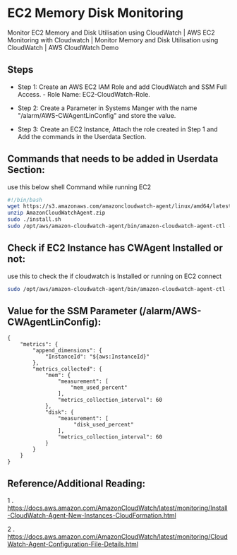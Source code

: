 
# EC2 Memory Disk Monitoring

Monitor EC2 Memory and Disk Utilisation using CloudWatch | AWS EC2 Monitoring with Cloudwatch | Monitor Memory and Disk Utilisation using CloudWatch | AWS CloudWatch Demo






## Steps

- Step 1: Create an AWS EC2 IAM Role and add CloudWatch and SSM Full Access. - Role Name: EC2-CloudWatch-Role.

- Step 2: Create a Parameter in Systems Manger with the name "/alarm/AWS-CWAgentLinConfig" and store the value.

- Step 3: Create an EC2 Instance, Attach the role created in Step 1 and Add the commands in the Userdata Section.


## Commands that needs to be added in Userdata Section:

use this below shell Command while running EC2

```bash
#!/bin/bash
wget https://s3.amazonaws.com/amazoncloudwatch-agent/linux/amd64/latest/AmazonCloudWatchAgent.zip
unzip AmazonCloudWatchAgent.zip
sudo ./install.sh
sudo /opt/aws/amazon-cloudwatch-agent/bin/amazon-cloudwatch-agent-ctl -a fetch-config -m ec2 -c ssm:/alarm/AWS-CWAgentLinConfig -s
```

## Check if EC2 Instance has CWAgent Installed or not:

use this to check the if cloudwatch is Installed or running on EC2 connect

```bash
sudo /opt/aws/amazon-cloudwatch-agent/bin/amazon-cloudwatch-agent-ctl -m ec2 -a status
```

## Value for the SSM Parameter (/alarm/AWS-CWAgentLinConfig):

```bach
{
	"metrics": {
		"append_dimensions": {
			"InstanceId": "${aws:InstanceId}"
		},
		"metrics_collected": {
			"mem": {
				"measurement": [
					"mem_used_percent"
				],
				"metrics_collection_interval": 60
			},
            "disk": {
				"measurement": [
                     "disk_used_percent"
				],
				"metrics_collection_interval": 60
			}
		}
	}
}
```

## Reference/Additional Reading:

1 . https://docs.aws.amazon.com/AmazonCloudWatch/latest/monitoring/Install-CloudWatch-Agent-New-Instances-CloudFormation.html

2 . https://docs.aws.amazon.com/AmazonCloudWatch/latest/monitoring/CloudWatch-Agent-Configuration-File-Details.html

